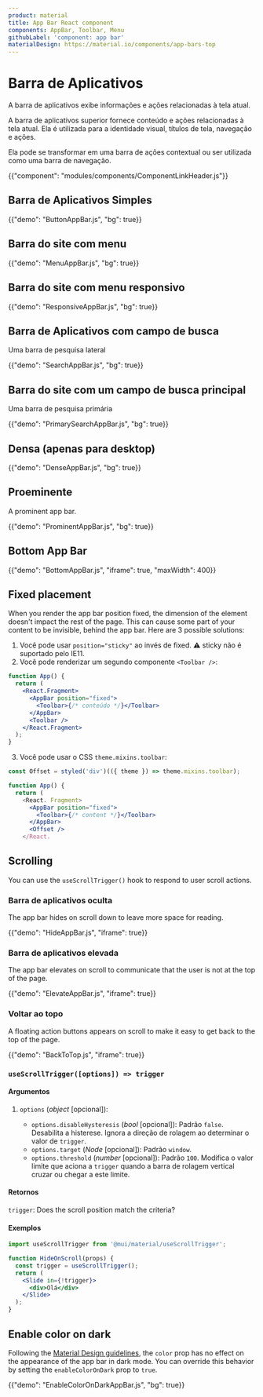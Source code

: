 ```yaml
---
product: material
title: App Bar React component
components: AppBar, Toolbar, Menu
githubLabel: 'component: app bar'
materialDesign: https://material.io/components/app-bars-top
---
```


# Barra de Aplicativos

<p class="description">A barra de aplicativos exibe informações e ações relacionadas à tela atual.</p>

A barra de aplicativos superior fornece conteúdo e ações relacionadas à tela atual. Ela é utilizada para a identidade visual, títulos de tela, navegação e ações.

Ela pode se transformar em uma barra de ações contextual ou ser utilizada como uma barra de navegação.

{{"component": "modules/components/ComponentLinkHeader.js"}}

## Barra de Aplicativos Simples

{{"demo": "ButtonAppBar.js", "bg": true}}

## Barra do site com menu

{{"demo": "MenuAppBar.js", "bg": true}}

## Barra do site com menu responsivo

{{"demo": "ResponsiveAppBar.js", "bg": true}}

## Barra de Aplicativos com campo de busca

Uma barra de pesquisa lateral

{{"demo": "SearchAppBar.js", "bg": true}}

## Barra do site com um campo de busca principal

Uma barra de pesquisa primária

{{"demo": "PrimarySearchAppBar.js", "bg": true}}

## Densa (apenas para desktop)

{{"demo": "DenseAppBar.js", "bg": true}}

## Proeminente

A prominent app bar.

{{"demo": "ProminentAppBar.js", "bg": true}}

## Bottom App Bar

{{"demo": "BottomAppBar.js", "iframe": true, "maxWidth": 400}}

## Fixed placement

When you render the app bar position fixed, the dimension of the element doesn't impact the rest of the page. This can cause some part of your content to be invisible, behind the app bar. Here are 3 possible solutions:

1. Você pode usar `position="sticky"` ao invés de fixed. ⚠️ sticky não é suportado pelo IE11.
2. Você pode renderizar um segundo componente `<Toolbar />`:

```jsx
function App() {
  return (
    <React.Fragment>
      <AppBar position="fixed">
        <Toolbar>{/* conteúdo */}</Toolbar>
      </AppBar>
      <Toolbar />
    </React.Fragment>
  );
}
```

3. Você pode usar o CSS `theme.mixins.toolbar`:

```jsx
const Offset = styled('div')(({ theme }) => theme.mixins.toolbar);

function App() {
  return (
    <React. Fragment>
      <AppBar position="fixed">
        <Toolbar>{/* content */}</Toolbar>
      </AppBar>
      <Offset />
    </React.
```

## Scrolling

You can use the `useScrollTrigger()` hook to respond to user scroll actions.

### Barra de aplicativos oculta

The app bar hides on scroll down to leave more space for reading.

{{"demo": "HideAppBar.js", "iframe": true}}

### Barra de aplicativos elevada

The app bar elevates on scroll to communicate that the user is not at the top of the page.

{{"demo": "ElevateAppBar.js", "iframe": true}}

### Voltar ao topo

A floating action buttons appears on scroll to make it easy to get back to the top of the page.

{{"demo": "BackToTop.js", "iframe": true}}

### `useScrollTrigger([options]) => trigger`

#### Argumentos

1. `options` (_object_ [opcional]):

   - `options.disableHysteresis` (_bool_ [opcional]): Padrão `false`. Desabilita a histerese. Ignora a direção de rolagem ao determinar o valor de `trigger`.
   - `options.target` (_Node_ [opcional]): Padrão `window`.
   - `options.threshold` (_number_ [opcional]): Padrão `100`. Modifica o valor limite que aciona a `trigger` quando a barra de rolagem vertical cruzar ou chegar a este limite.

#### Retornos

`trigger`: Does the scroll position match the criteria?

#### Exemplos

```jsx
import useScrollTrigger from '@mui/material/useScrollTrigger';

function HideOnScroll(props) {
  const trigger = useScrollTrigger();
  return (
    <Slide in={!trigger}>
      <div>Olá</div>
    </Slide>
  );
}
```

## Enable color on dark

Following the [Material Design guidelines](https://material.io/design/color/dark-theme.html), the `color` prop has no effect on the appearance of the app bar in dark mode. You can override this behavior by setting the `enableColorOnDark` prop to `true`.

{{"demo": "EnableColorOnDarkAppBar.js", "bg": true}}
